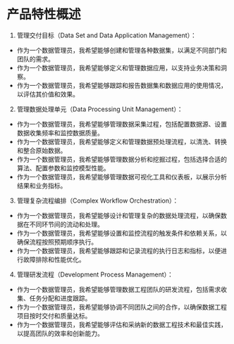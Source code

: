 # 产品特性概述

1. 管理交付目标（Data Set and Data Application Management）：
- 作为一个数据管理员，我希望能够创建和管理各种数据集，以满足不同部门和团队的需求。
- 作为一个数据管理员，我希望能够定义和管理数据应用，以支持业务决策和洞察。
- 作为一个数据管理员，我希望能够跟踪和报告数据集和数据应用的使用情况，以评估其价值和效果。

2. 管理数据处理单元（Data Processing Unit Management）：
- 作为一个数据管理员，我希望能够管理数据采集过程，包括配置数据源、设置数据收集频率和监控数据质量。
- 作为一个数据管理员，我希望能够定义和管理数据预处理流程，以清洗、转换和整合原始数据。
- 作为一个数据管理员，我希望能够管理数据分析和挖掘过程，包括选择合适的算法、配置参数和监控模型性能。
- 作为一个数据管理员，我希望能够管理数据可视化工具和仪表板，以展示分析结果和业务指标。

3. 管理复杂流程编排（Complex Workflow Orchestration）：
- 作为一个数据管理员，我希望能够设计和管理复杂的数据处理流程，以确保数据在不同环节间的流动和处理。
- 作为一个数据管理员，我希望能够设置和监控流程的触发条件和依赖关系，以确保流程按照预期顺序执行。
- 作为一个数据管理员，我希望能够跟踪和记录流程的执行日志和指标，以便进行故障排除和性能优化。

4. 管理研发流程（Development Process Management）：
- 作为一个数据管理员，我希望能够管理数据工程团队的研发流程，包括需求收集、任务分配和进度跟踪。
- 作为一个数据管理员，我希望能够协调不同团队之间的合作，以确保数据工程项目按时交付和质量达标。
- 作为一个数据管理员，我希望能够评估和采纳新的数据工程技术和最佳实践，以提高团队的效率和创新能力。
